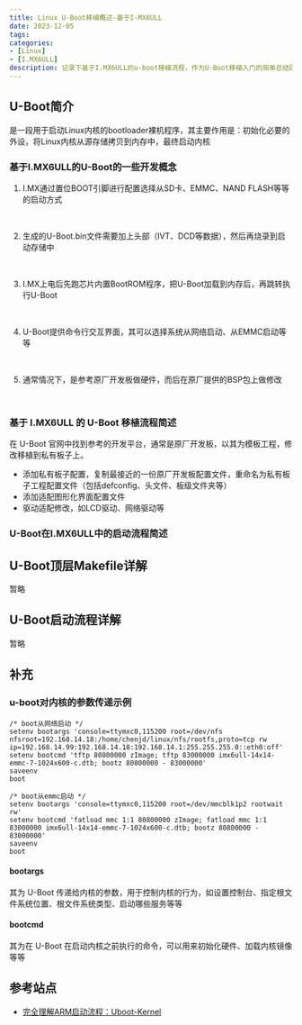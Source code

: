 ```yaml
---
title: Linux U-Boot移植概述-基于I-MX6ULL
date: 2023-12-05
tags:
categories:
- [Linux]
- [I.MX6ULL]
description: 记录下基于I.MX6ULL的u-boot移植流程，作为U-Boot移植入门的简单总结回顾，不涉及深层知识
---
```



## U-Boot简介

是一段用于启动Linux内核的bootloader裸机程序，其主要作用是：初始化必要的外设，将Linux内核从源存储拷贝到内存中，最终启动内核


### 基于I.MX6ULL的U-Boot的一些开发概念

1. I.MX通过置位BOOT引脚进行配置选择从SD卡、EMMC、NAND FLASH等等的启动方式
<br>

2. 生成的U-Boot.bin文件需要加上头部（IVT、DCD等数据），然后再烧录到启动存储中
<br>

3. I.MX上电后先跑芯片内置BootROM程序，把U-Boot加载到内存后，再跳转执行U-Boot
<br>

4. U-Boot提供命令行交互界面，其可以选择系统从网络启动、从EMMC启动等等
<br>

5. 通常情况下，是参考原厂开发板做硬件，而后在原厂提供的BSP包上做修改
<br>

### 基于 I.MX6ULL 的 U-Boot 移植流程简述

在 U-Boot 官网中找到参考的开发平台，通常是原厂开发板，以其为模板工程，修改移植到私有板子上。

- 添加私有板子配置，复制最接近的一份原厂开发板配置文件，重命名为私有板子工程配置文件（包括defconfig、头文件、板级文件夹等）
- 添加适配图形化界面配置文件
- 驱动适配修改，如LCD驱动、网络驱动等


### U-Boot在I.MX6ULL中的启动流程简述


## U-Boot顶层Makefile详解

暂略

## U-Boot启动流程详解

暂略


## 补充

### u-boot对内核的参数传递示例

```
/* boot从网络启动 */
setenv bootargs 'console=ttymxc0,115200 root=/dev/nfs nfsroot=192.168.14.18:/home/chenjd/linux/nfs/rootfs,proto=tcp rw ip=192.168.14.99:192.168.14.18:192.168.14.1:255.255.255.0::eth0:off'
setenv bootcmd 'tftp 80800000 zImage; tftp 83000000 imx6ull-14x14-emmc-7-1024x600-c.dtb; bootz 80800000 - 83000000'
saveenv
boot
```

```
/* boot从emmc启动 */
setenv bootargs 'console=ttymxc0,115200 root=/dev/mmcblk1p2 rootwait rw'
setenv bootcmd 'fatload mmc 1:1 80800000 zImage; fatload mmc 1:1 83000000 imx6ull-14x14-emmc-7-1024x600-c.dtb; bootz 80800000 - 83000000'
saveenv
boot
```

#### bootargs

其为 U-Boot 传递给内核的参数，用于控制内核的行为，如设置控制台、指定根文件系统位置、根文件系统类型、启动哪些服务等等


#### bootcmd

其为在 U-Boot 在启动内核之前执行的命令，可以用来初始化硬件、加载内核镜像等等



## 参考站点

- [完全理解ARM启动流程：Uboot-Kernel](https://mp.weixin.qq.com/s/B02akrfXbU85OjAn2mBpcA)


